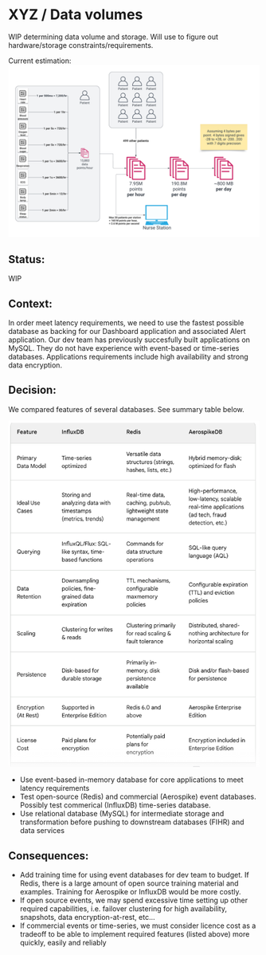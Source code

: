 # XYZ / Data volumes

WIP determining data volume and storage. Will use to figure out hardware/storage constraints/requirements.

Current estimation: ![estimated data volumes](https://github.com/lynnlangit/architects-who-code/blob/main/Kata-2024/images/2024-Kata-data-volumes.png)

## Status: 
WIP

## Context: 
In order meet latency requirements, we need to use the fastest possible database as backing for our Dashboard application and associated Alert application.
Our dev team has previously succesfully built applications on MySQL.  They do not have experience with event-based or time-series databases. Applications requirements include high availability and strong data encryption.

## Decision: 

We compared features of several databases.  See summary table below.

<img src="https://github.com/lynnlangit/architects-who-code/blob/main/Kata-2024/images/compare-db.png" width=800>

- Use event-based in-memory database for core applications to meet latency requirements
- Test open-source (Redis) and commercial (Aerospike) event databases. Possibly test commerical (InfluxDB) time-series database.
- Use relational database (MySQL) for intermediate storage and transformation before pushing to downstream databases (FIHR) and data services 

## Consequences: 
- Add training time for using event databases for dev team to budget.  If Redis, there is a large amount of open source training material and examples.  Training for Aerospike or InfluxDB would be more costly.  
- If open source events, we may spend excessive time setting up other required capabilities, i.e. failover clustering for high availability, snapshots, data encryption-at-rest, etc...
- If commercial events or time-series, we must consider licence cost as a tradeoff to be able to implement required features (listed above) more quickly, easily and reliably
